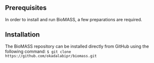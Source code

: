 ## Prerequisites
In order to install and run BioMASS, a few preparations are required.


## Installation
The BioMASS repository can be installed directly from GitHub using the following command:
`
$ git clone https://github.com/okadalabipr/biomass.git
`
